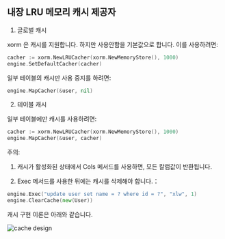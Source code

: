 ## 내장 LRU 메모리 캐시 제공자

1. 글로벌 캐시

xorm 은 캐시를 지원합니다. 하지만 사용안함을 기본값으로 합니다. 이를 사용하려면:

```Go
cacher := xorm.NewLRUCacher(xorm.NewMemoryStore(), 1000)
engine.SetDefaultCacher(cacher)
```

일부 테이블의 캐시만 사용 중지를 하려면:

```Go
engine.MapCacher(&user, nil)
```

2. 테이블 캐시

일부 테이블에만 캐시를 사용하려면:

```Go
cacher := xorm.NewLRUCacher(xorm.NewMemoryStore(), 1000)
engine.MapCacher(&user, cacher)
```

주의:

1. 캐시가 활성화된 상태에서 Cols 메서드를 사용하면, 모든 칼럼값이 반환됩니다.

2. Exec 메서드를 사용한 뒤에는 캐시를 삭제해야 합니다.：

```Go
engine.Exec("update user set name = ? where id = ?", "xlw", 1)
engine.ClearCache(new(User))
```

캐시 구현 이론은 아래와 같습니다.

![cache design](https://raw.github.com/go-xorm/xorm/master/docs/images/cache_design.png)
